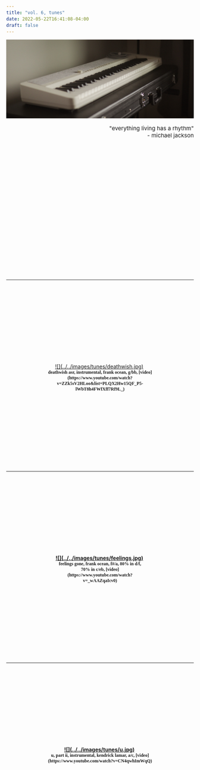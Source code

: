 ```yaml
---
title: "vol. 6, tunes"
date: 2022-05-22T16:41:08-04:00
draft: false
---
```


![](../../images/tunes/cover.jpg)

<div style='font-size: 15px' align='right'>
    "everything living has a rhythm"<br>
	 - michael jackson
</div>
<a id="menu"></a>

<!--more-->

<img vspace="180">
<!-- https://image.pi7.org/combine-multiple-images -->
<!-- https://chordpic.com/zh -->


---
<!-- deathwish -->
<img vspace="90">
<div align='center'><div style='width:72%;'>
    <a href="#" data-featherlight="../../images/tunes/deathwish.jpg">
        ![](../../images/tunes/deathwish.jpg)</a>
<img vspace="20">
<div style='font-size: 12px; font-family: didot, serif' align='center'>
    <b>
    deathwish asr, instrumental, frank ocean, g/bb, [video](https://www.youtube.com/watch?v=ZZk5sV2HLoo&list=PLQX2Hw15QF_P5-lWbT8h4FWfXff7Rf9L_) <br>
    <br>
</div>
</div></div>
<img vspace="90">

---
<!-- feelings gone -->
<img vspace="90">
<div align='center'><div style='width:48%;'>
    <a href="#" data-featherlight="../../images/tunes/feelings.jpg">
        ![](../../images/tunes/feelings.jpg)</a>
<img vspace="20">
<div style='font-size: 12px; font-family: didot, serif' align='center'>
    <b>
    feelings gone, frank ocean, f#/a, 80% in d/f, 70% in c/eb, [video](https://www.youtube.com/watch?v=_wAAZqaIcv0) <br>
    <br>
</div>
</div></div>
<img vspace="90">

---
<!-- u instru -->
<img vspace="90">
<div align='center'><div style='width:60%;'>
    <a href="#" data-featherlight="../../images/tunes/u.jpg">
        ![](../../images/tunes/u.jpg)</a>
<img vspace="20">
<div style='font-size: 12px; font-family: didot, serif' align='center'>
    <b>
    u, part ii, instrumental, kendrick lamar, a/c, [video](https://www.youtube.com/watch?v=CN4qwhImWqQ) <br>
    <br>
</div>
</div></div>
<img vspace="90">

<img vspace="90">
<img vspace="90">
